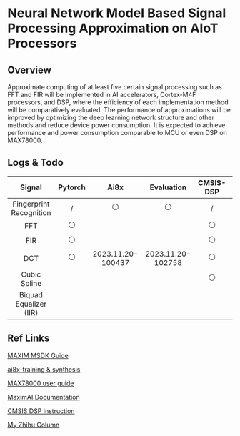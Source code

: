 # Neural Network Model Based Signal Processing Approximation on AIoT Processors 

## Overview

Approximate computing of at least five certain signal processing such as FFT and FIR will be implemented in AI accelerators, Cortex-M4F processors, and DSP, where the efficiency of each implementation method will be comparatively evaluated. The performance of approximations will be improved by optimizing the deep learning network structure and other methods and reduce device power consumption. It is expected to achieve performance and power consumption comparable to MCU or even DSP on MAX78000.

## Logs & Todo

| Signal                  | Pytorch | Ai8x              | Evaluation        | CMSIS-DSP | DSP(?) | DVFS(?) |
|:-----------------------:|:-------:|:-----------------:|:-----------------:|:---------:|:------:|:-------:|
| Fingerprint Recognition | /       | ⚪                 | ⚪                 | /         | /      | /       |
| FFT                     | ⚪       |   |                   | ⚪         |        |         |
| FIR                     | ⚪       |                   |                   | ⚪         |        |         |
| DCT                     | ⚪       | 2023.11.20-100437 | 2023.11.20-102758 | ⚪         |        |         |
| Cubic Spline            |         |                   |                   | ⚪          |        |         |
| Biquad Equalizer (IIR)              |         |                   |                   |           |        |         |

## Ref Links

[MAXIM MSDK Guide](https://analog-devices-msdk.github.io/msdk/USERGUIDE)

[ai8x-training & synthesis](https://github.com/MaximIntegratedAI/ai8x-synthesis)

[MAX78000 user guide](https://www.analog.com/media/en/technical-documentation/user-guides/max78000-user-guide.pdf)

[MaximAI Documentation](https://github.com/MaximIntegratedAI/MaximAI_Documentation)

[CMSIS DSP instruction](https://www.keil.com/pack/doc/CMSIS/DSP/html)

[My Zhihu Column](https://www.zhihu.com/column/c_1701895548897017856)
